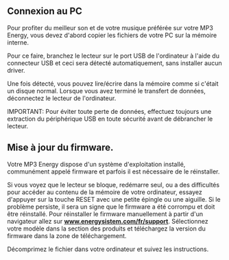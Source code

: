## Connexion au PC

Pour profiter du meilleur son et de votre musique préférée sur votre MP3 Energy, vous devez d'abord copier les fichiers de votre PC sur la mémoire interne.

Pour ce faire, branchez le lecteur sur le port USB de l'ordinateur à l'aide du connecteur USB et ceci sera détecté automatiquement, sans installer aucun driver.

Une fois détecté, vous pouvez lire/écrire dans la mémoire comme si c'était un disque normal.
Lorsque vous avez terminé le transfert de données, déconnectez le lecteur de l'ordinateur.

IMPORTANT: Pour éviter toute perte de données, effectuez toujours une extraction du périphérique USB en toute sécurité avant de débrancher le lecteur.

## Mise à jour du firmware.

Votre MP3 Energy dispose d'un système d'exploitation installé, communément appelé firmware et parfois il est nécessaire de le réinstaller.

Si vous voyez que le lecteur se bloque, redémarre seul, ou a des difficultés pour accéder au contenu de la mémoire de votre ordinateur, essayez d'appuyer sur la touche RESET avec une petite épingle ou une aiguille. Si le problème persiste, il sera un signe que le firmware a été corrompu et doit être réinstallé.
Pour réinstaller le firmware manuellement à partir d'un navigateur allez sur **www.energysistem.com/fr/support**. Sélectionnez votre modèle dans la section des produits et téléchargez la version du firmware dans la zone de téléchargement.

Décomprimez le fichier dans votre ordinateur et suivez les instructions.
